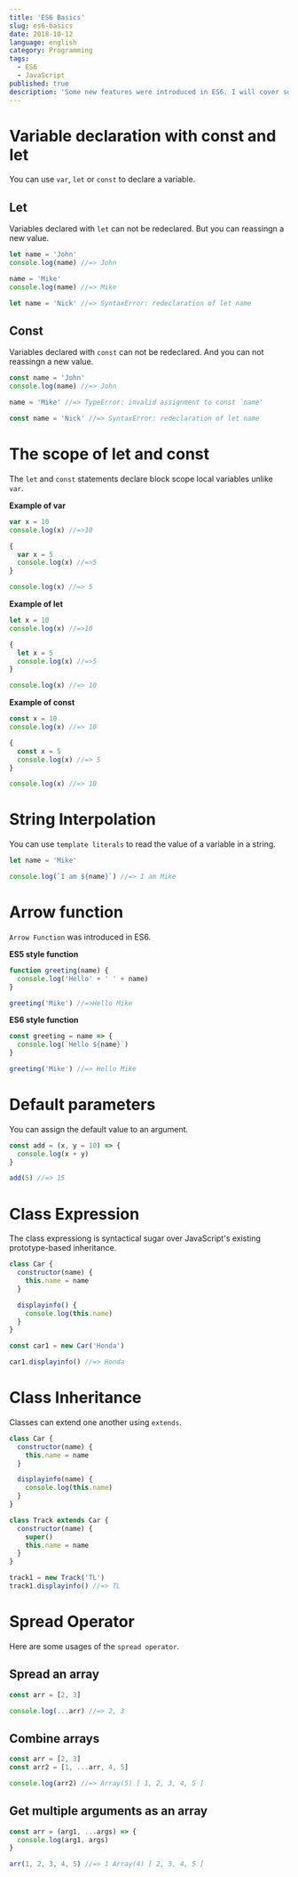 ```yaml
---
title: 'ES6 Basics'
slug: es6-basics
date: 2018-10-12
language: english
category: Programming
tags:
  - ES6
  - JavaScript
published: true
description: 'Some new features were introduced in ES6. I will cover some of the most fundemental ones in this post.'
---
```


# Variable declaration with const and let

You can use `var`, `let` or `const` to declare a variable.

## Let

Variables declared with `let` can not be redeclared. But you can reassingn a new value.

```javascript
let name = 'John'
console.log(name) //=> John

name = 'Mike'
console.log(name) //=> Mike

let name = 'Nick' //=> SyntaxError: redeclaration of let name
```

## Const

Variables declared with `const` can not be redeclared. And you can not reassingn a new value.

```javascript
const name = 'John'
console.log(name) //=> John

name = 'Mike' //=> TypeError: invalid assignment to const `name'

const name = 'Nick' //=> SyntaxError: redeclaration of let name
```

# The scope of let and const

The `let` and `const` statements declare block scope local variables unlike `var`.

**Example of var**

```javascript
var x = 10
console.log(x) //=>10

{
  var x = 5
  console.log(x) //=>5
}

console.log(x) //=> 5
```

**Example of let**

```javascript
let x = 10
console.log(x) //=>10

{
  let x = 5
  console.log(x) //=>5
}

console.log(x) //=> 10
```

**Example of const**

```javascript
const x = 10
console.log(x) //=> 10

{
  const x = 5
  console.log(x) //=> 5
}

console.log(x) //=> 10
```

# String Interpolation

You can use `template literals` to read the value of a variable in a string.

```javascript
let name = 'Mike'

console.log(`I am ${name}`) //=> I am Mike
```

# Arrow function

`Arrow Function` was introduced in ES6.

**ES5 style function**

```javascript
function greeting(name) {
  console.log('Hello' + ' ' + name)
}

greeting('Mike') //=>Hello Mike
```

**ES6 style function**

```javascript
const greeting = name => {
  console.log(`Hello ${name}`)
}

greeting('Mike') //=> Hello Mike
```

# Default parameters

You can assign the default value to an argument.

```javascript
const add = (x, y = 10) => {
  console.log(x + y)
}

add(5) //=> 15
```

# Class Expression

The class expressiong is syntactical sugar over JavaScript's existing prototype-based inheritance.

```javascript
class Car {
  constructor(name) {
    this.name = name
  }

  displayinfo() {
    console.log(this.name)
  }
}

const car1 = new Car('Honda')

car1.displayinfo() //=> Honda
```

# Class Inheritance

Classes can extend one another using `extends`.

```javascript
class Car {
  constructor(name) {
    this.name = name
  }

  displayinfo(name) {
    console.log(this.name)
  }
}

class Track extends Car {
  constructor(name) {
    super()
    this.name = name
  }
}

track1 = new Track('TL')
track1.displayinfo() //=> TL
```

# Spread Operator

Here are some usages of the `spread operator`.

## Spread an array

```javascript
const arr = [2, 3]

console.log(...arr) //=> 2, 3
```

## Combine arrays

```javascript
const arr = [2, 3]
const arr2 = [1, ...arr, 4, 5]

console.log(arr2) //=> Array(5) [ 1, 2, 3, 4, 5 ]
```

## Get multiple arguments as an array

```javascript
const arr = (arg1, ...args) => {
  console.log(arg1, args)
}

arr(1, 2, 3, 4, 5) //=> 1 Array(4) [ 2, 3, 4, 5 ]
```
